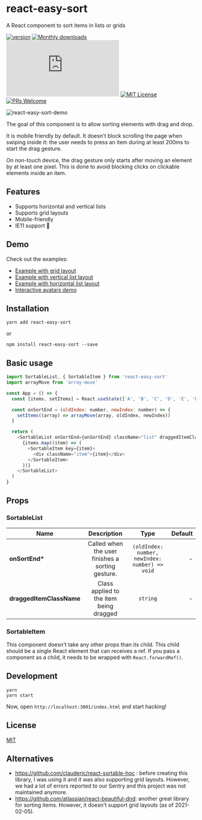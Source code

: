 # react-easy-sort

A React component to sort items in lists or grids

[![version][version-badge]][package] [![Monthly downloads][npmstats-badge]][npmstats] ![gzip size][gzip-badge] [![MIT License][license-badge]][license] [![PRs Welcome][prs-badge]][prs]

![react-easy-sort-demo](https://user-images.githubusercontent.com/2678610/107036435-f27fbb00-67b9-11eb-8e3f-72a000586d35.gif)

The goal of this component is to allow sorting elements with drag and drop.

It is mobile friendly by default. It doesn't block scrolling the page when swiping inside it:
the user needs to press an item during at least 200ms to start the drag gesture.

On non-touch device, the drag gesture only starts after moving an element by at least one pixel.
This is done to avoid blocking clicks on clickable elements inside an item.

## Features

- Supports horizontal and vertical lists
- Supports grid layouts
- Mobile-friendly
- IE11 support 🙈

## Demo

Check out the examples:

- [Example with grid layout](https://codesandbox.io/s/react-easy-sort-grid-demo-87ev9)
- [Example with vertical list layout](https://codesandbox.io/s/react-easy-sort-vertical-list-demo-njg4i)
- [Example with horizontal list layout](https://codesandbox.io/s/react-easy-sort-horizontal-list-demo-69b3k)
- [Interactive avatars demo](https://codesandbox.io/s/react-easy-sort-images-demo-486qk)

## Installation

```shell
yarn add react-easy-sort
```

or

```shell
npm install react-easy-sort --save
```

## Basic usage

```js
import SortableList, { SortableItem } from 'react-easy-sort'
import arrayMove from 'array-move'

const App = () => {
  const [items, setItems] = React.useState(['A', 'B', 'C', 'D', 'E', 'F', 'G', 'H', 'I'])

  const onSortEnd = (oldIndex: number, newIndex: number) => {
    setItems((array) => arrayMove(array, oldIndex, newIndex))
  }

  return (
    <SortableList onSortEnd={onSortEnd} className="list" draggedItemClassName="dragged">
      {items.map((item) => (
        <SortableItem key={item}>
          <div className="item">{item}</div>
        </SortableItem>
      ))}
    </SortableList>
  )
}
```

## Props

### SortableList

| Name                     |                   Description                    |                      Type                      | Default |
| ------------------------ | :----------------------------------------------: | :--------------------------------------------: | ------: |
| **onSortEnd\***          | Called when the user finishes a sorting gesture. | `(oldIndex: number, newIndex: number) => void` |       - |
| **draggedItemClassName** |     Class applied to the item being dragged      |                    `string`                    |       - |

### SortableItem

This component doesn't take any other props than its child. This child should be a single React element that can receives a ref. If you pass a component as a child, it needs to be wrapped with `React.forwardRef()`.

## Development

```shell
yarn
yarn start
```

Now, open `http://localhost:3001/index.html` and start hacking!

## License

[MIT](https://github.com/ricardo-ch/react-easy-sort/blob/master/LICENSE)

## Alternatives

- https://github.com/clauderic/react-sortable-hoc : before creating this library, I was using it and it was also supporting grid layouts. However, we had a lot of errors reported to our Sentry and this project was not maintained anymore.
- https://github.com/atlassian/react-beautiful-dnd: another great library for sorting items. However, it doesn't support grid layouts (as of 2021-02-05).

[npm]: https://www.npmjs.com/
[node]: https://nodejs.org
[version-badge]: https://img.shields.io/npm/v/react-easy-sort.svg?style=flat-square
[package]: https://www.npmjs.com/package/react-easy-sort
[downloads-badge]: https://img.shields.io/npm/dm/react-easy-sort.svg?style=flat-square
[npmstats]: https://npm-stat.com/charts.html?package=react-easy-sort&from=2021-02-01
[npmstats-badge]: https://img.shields.io/npm/dm/react-easy-sort.svg?style=flat-square
[gzip-badge]: http://img.badgesize.io/https://unpkg.com/react-easy-sort/umd/react-easy-sort.min.js?compression=gzip&style=flat-square&1
[license-badge]: https://img.shields.io/badge/license-MIT-blue.svg?style=flat-square
[license]: https://github.com/ricardo-ch/react-easy-sort/blob/main/LICENSE
[prs-badge]: https://img.shields.io/badge/PRs-welcome-brightgreen.svg?style=flat-square
[prs]: http://makeapullrequest.com
